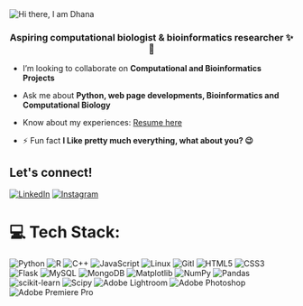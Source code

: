 
<img align="center" src="https://github.com/dhana56/dhana56/blob/main/Design%20(1).gif" alt="Hi there, I am Dhana" />

<h3 align="center">Aspiring computational biologist & bioinformatics researcher ✨🎯 </h3>

-  I’m looking to collaborate on **Computational and Bioinformatics Projects**

-  Ask me about **Python, web page developments, Bioinformatics and Computational Biology**

-  Know about my experiences: [Resume here](https://drive.google.com/file/d/1QciyYteG8CViBk9_rnR_gQqRRlCaCZcA/view?usp=sharing)

- ⚡ Fun fact **I Like pretty much everything, what about you? 😉**
## Let's connect!
 [![LinkedIn](https://img.shields.io/badge/LinkedIn-%230077B5.svg?logo=linkedin&logoColor=white)](https://in.linkedin.com/in/dhanasekhar-v-k-975b31253) 
[![Instagram](https://img.shields.io/badge/Instagram-%23E4405F.svg?logo=Instagram&logoColor=white)](https://instagram.com/pho_dhanaskarvk_7)

<p align="left">
</p>

# 💻 Tech Stack:
 ![Python](https://img.shields.io/badge/python-3670A0?style=plastic&logo=python&logoColor=ffdd54) 
 ![R](https://img.shields.io/badge/r-%23276DC3.svg?style=plastic&logo=r&logoColor=white) 
 ![C++](https://img.shields.io/badge/c++-%2300599C.svg?style=plastic&logo=c%2B%2B&logoColor=white)
 ![JavaScript](https://img.shields.io/badge/javascript-%23323330.svg?style=plastic&logo=javascript&logoColor=%23F7DF1E)
 ![Linux](https://img.shields.io/badge/Linux-FCC624?style=plastic&logo=linux&logoColor=black)
 ![Gitl](https://img.shields.io/badge/GIT-E44C30?style=plastic&logo=git&logoColor=white)
 ![HTML5](https://img.shields.io/badge/html5-%23E34F26.svg?style=plastic&logo=html5&logoColor=white) 
 ![CSS3](https://img.shields.io/badge/css3-%231572B6.svg?style=plastic&logo=css3&logoColor=white)
 ![Flask](https://img.shields.io/badge/flask-%23000.svg?style=plastic&logo=flask&logoColor=white) 
 ![MySQL](https://img.shields.io/badge/mysql-%2300000f.svg?style=plastic&logo=mysql&logoColor=white) 
 ![MongoDB](https://img.shields.io/badge/MongoDB-%234ea94b.svg?style=plastic&logo=mongodb&logoColor=white) 
 ![Matplotlib](https://img.shields.io/badge/Matplotlib-%23ffffff.svg?style=plastic&logo=Matplotlib&logoColor=black) 
 ![NumPy](https://img.shields.io/badge/numpy-%23013243.svg?style=plastic&logo=numpy&logoColor=white)
 ![Pandas](https://img.shields.io/badge/pandas-%23150458.svg?style=plastic&logo=pandas&logoColor=white) 
 ![scikit-learn](https://img.shields.io/badge/scikit--learn-%23F7931E.svg?style=plastic&logo=scikit-learn&logoColor=white) 
 ![Scipy](https://img.shields.io/badge/SciPy-%230C55A5.svg?style=plastic&logo=scipy&logoColor=%white)
 ![Adobe Lightroom](https://img.shields.io/badge/Adobe%20Lightroom-31A8FF.svg?style=plastic&logo=Adobe%20Lightroom&logoColor=white)
 ![Adobe Photoshop](https://img.shields.io/badge/adobe%20photoshop-%2331A8FF.svg?style=plastic&logo=adobe%20photoshop&logoColor=white) 
 ![Adobe Premiere Pro](https://img.shields.io/badge/Adobe%20Premiere%20Pro-9999FF.svg?style=plastic&logo=Adobe%20Premiere%20Pro&logoColor=white) 
